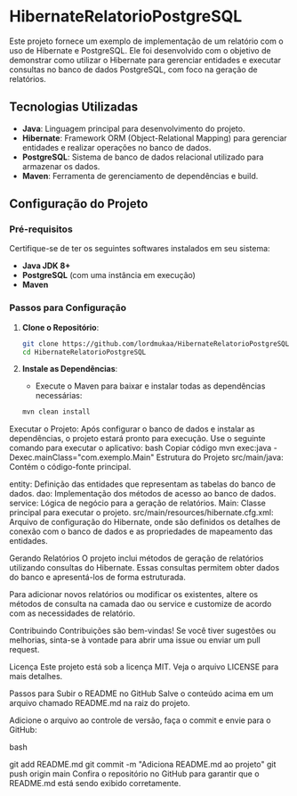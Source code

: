 # HibernateRelatorioPostgreSQL

Este projeto fornece um exemplo de implementação de um relatório com o uso de Hibernate e PostgreSQL. Ele foi desenvolvido com o objetivo de demonstrar como utilizar o Hibernate para gerenciar entidades e executar consultas no banco de dados PostgreSQL, com foco na geração de relatórios.

## Tecnologias Utilizadas

- **Java**: Linguagem principal para desenvolvimento do projeto.
- **Hibernate**: Framework ORM (Object-Relational Mapping) para gerenciar entidades e realizar operações no banco de dados.
- **PostgreSQL**: Sistema de banco de dados relacional utilizado para armazenar os dados.
- **Maven**: Ferramenta de gerenciamento de dependências e build.

## Configuração do Projeto

### Pré-requisitos

Certifique-se de ter os seguintes softwares instalados em seu sistema:

- **Java JDK 8+**
- **PostgreSQL** (com uma instância em execução)
- **Maven**

### Passos para Configuração

1. **Clone o Repositório**:

   ```bash
   git clone https://github.com/lordmukaa/HibernateRelatorioPostgreSQL.git
   cd HibernateRelatorioPostgreSQL
2. **Instale as Dependências**:
   - Execute o Maven para baixar e instalar todas as dependências necessárias:
   
   ```bash
   mvn clean install

Executar o Projeto:
Após configurar o banco de dados e instalar as dependências, o projeto estará pronto para execução. Use o seguinte comando para executar o aplicativo:
bash
Copiar código
mvn exec:java -Dexec.mainClass="com.exemplo.Main"
Estrutura do Projeto
src/main/java: Contém o código-fonte principal.

entity: Definição das entidades que representam as tabelas do banco de dados.
dao: Implementação dos métodos de acesso ao banco de dados.
service: Lógica de negócio para a geração de relatórios.
Main: Classe principal para executar o projeto.
src/main/resources/hibernate.cfg.xml: Arquivo de configuração do Hibernate, onde são definidos os detalhes de conexão com o banco de dados e as propriedades de mapeamento das entidades.

Gerando Relatórios
O projeto inclui métodos de geração de relatórios utilizando consultas do Hibernate. Essas consultas permitem obter dados do banco e apresentá-los de forma estruturada.

Para adicionar novos relatórios ou modificar os existentes, altere os métodos de consulta na camada dao ou service e customize de acordo com as necessidades de relatório.

Contribuindo
Contribuições são bem-vindas! Se você tiver sugestões ou melhorias, sinta-se à vontade para abrir uma issue ou enviar um pull request.

Licença
Este projeto está sob a licença MIT. Veja o arquivo LICENSE para mais detalhes.

Passos para Subir o README no GitHub
Salve o conteúdo acima em um arquivo chamado README.md na raiz do projeto.

Adicione o arquivo ao controle de versão, faça o commit e envie para o GitHub:

bash

git add README.md
git commit -m "Adiciona README.md ao projeto"
git push origin main
Confira o repositório no GitHub para garantir que o README.md está sendo exibido corretamente.
